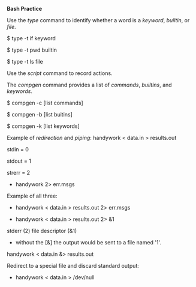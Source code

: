 
**Bash Practice**

Use the _type_ command to identify whether a word is a _keyword_, _builtin_, or _file_.

\$ type -t if
keyword

\$ type -t pwd
builtin

\$ type -t ls
file

Use the _script_ command to record actions.

The *compgen* command provides a list of *commands*, *builtins*, and *keywords*.

\$ compgen -c [list commands]

\$ compgen -b [list buitins]

\$ compgen -k [list keywords]


Example of *redirection* and *piping*:
handywork < data.in > results.out

stdin 	= 0

stdout 	= 1

strerr	= 2

- handywork 2> err.msgs

Example of all three:

- handywork < data.in > results.out 2> err.msgs

- handywork < data.in > results.out 2> &1

stderr (2) 
file descriptor (&1) 
- without the [&] the output would be sent to a file named '1'.

handywork < data.in &> results.out

Redirect to a special file and discard standard output:

- handywork < data.in > /dev/null





